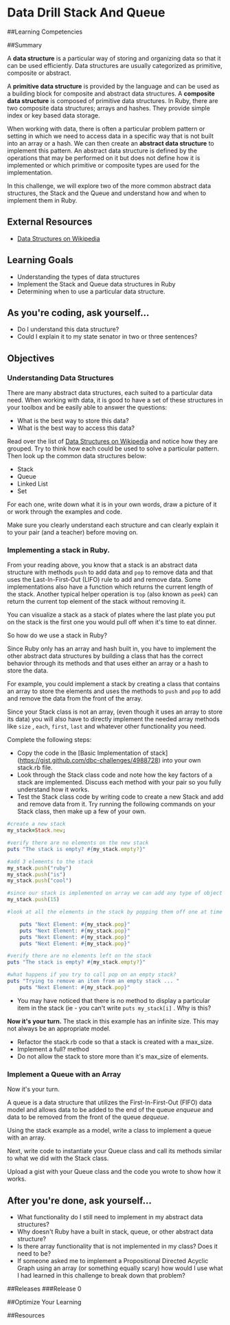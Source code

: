 # Data Drill Stack And Queue

##Learning Competencies

##Summary

A **data structure** is a particular way of storing and organizing data so that it can be used efficiently. Data structures are usually categorized as primitive, composite or abstract.

A **primitive data structure** is provided by the language and can be used as a building block for composite and abstract data structures. A **composite data structure** is composed of primitive data structures. In Ruby, there are two composite data structures; arrays and hashes. They provide simple index or key based data storage.

When working with data, there is often a particular problem pattern or setting in which we need to access data in a specific way that is not built into an array or a hash. We can then create an **abstract data structure** to implement this pattern. An abstract data structure is defined by the operations that may be performed on it but does not define how it is implemented or which primitive or composite types are used for the implementation.

In this challenge, we will explore two of the more common abstract data structures, the Stack and the Queue and understand how and when to implement them in Ruby.

## External Resources
* [Data Structures on Wikipedia](http://en.wikipedia.org/wiki/List_of_data_structures)

## Learning Goals
* Understanding the types of data structures
* Implement the Stack and Queue data structures in Ruby
* Determining when to use a particular data structure.

## As you're coding, ask yourself...
* Do I understand this data structure?
* Could I explain it to my state senator in two or three sentences?

## Objectives
### Understanding Data Structures

There are many abstract data structures, each suited to a particular data need. When working with data, it is good to have a set of these structures in your toolbox and be easily able to answer the questions:

* What is the best way to store this data?
* What is the best way to access this data?

Read over the list of [Data Structures on Wikipedia](http://en.wikipedia.org/wiki/List_of_data_structures) and notice how they are grouped. Try to think how each could be used to solve a particular pattern. Then look up the common data structures below:

* Stack
* Queue
* Linked List
* Set

For each one, write down what it is in your own words, draw a picture of it or work through the examples and code.

Make sure you clearly understand each structure and can clearly explain it to your pair (and a teacher) before moving on.

### Implementing a stack in Ruby.
From your reading above, you know that a stack is an abstract data structure with methods `push` to add data and `pop` to remove data and that uses the Last-In-First-Out (LIFO) rule to add and remove data. Some implementations also have a function which returns the current length of the stack. Another typical helper operation is `top` (also known as `peek`) can return the current top element of the stack without removing it.

You can visualize a stack as a stack of plates where the last plate you put on the stack is the first one you would pull off when it's time to eat dinner.

So how do we use a stack in Ruby?

Since Ruby only has an array and hash built in, you have to implement the other abstract data structures by building a class that has the correct behavior through its methods and that uses either an array or a hash to store the data.

For example, you could implement a stack by creating a class that contains an array to store the elements and uses the methods to `push` and `pop` to add and remove the data from the front of the array.

Since your Stack class is not an array, (even though it uses an array to store its data) you will also have to directly implement the needed array methods like `size` , `each`, `first`, `last` and whatever other functionality you need.

Complete the following steps:

* Copy the code in the [Basic Implementation of stack]
(https://gist.github.com/dbc-challenges/4988728) into your own stack.rb file.
* Look through the Stack class code and note how the key factors of a stack are implemented. Discuss each method with your pair so you fully understand how it works.
* Test the Stack class code by writing code to create a new Stack and add and remove data from it. Try running the following commands on your Stack class, then make up a few of your own.

```ruby
#create a new stack
my_stack=Stack.new;

#verify there are no elements on the new stack
puts "The stack is empty? #{my_stack.empty?}"

#add 3 elements to the stack
my_stack.push("ruby")
my_stack.push("is")
my_stack.push("cool")

#since our stack is implemented on array we can add any type of object
my_stack.push(15)

#look at all the elements in the stack by popping them off one at time

	puts "Next Element: #{my_stack.pop}"
	puts "Next Element: #{my_stack.pop}"
	puts "Next Element: #{my_stack.pop}"
	puts "Next Element: #{my_stack.pop}"

#verify there are no elements left on the stack
puts "The stack is empty? #{my_stack.empty?}"

#what happens if you try to call pop on an empty stack?
puts "Trying to remove an item from an empty stack ... "
	puts "Next Element: #{my_stack.pop}"
```

* You may have noticed that there is no method to display a particular item in the stack (ie - you can't write `puts my_stack[i]` . Why is this?

**Now it's your turn.** The stack in this example has an infinite size. This may not always be an appropriate model.

* Refactor the stack.rb code so that a stack is created with a max_size.
* Implement a full? method
* Do not allow the stack to store more than it's max_size of elements.

### Implement a Queue with an Array

Now it's your turn.

A queue is a data structure that utilizes the First-In-First-Out (FIFO) data model and allows data to be added to the end of the queue *enqueue* and data to be removed from the front of the queue *dequeue*.

Using the stack example as a model, write a class to implement a queue with an array.

Next, write code to instantiate your Queue class and call its methods similar to what we did with the Stack class.

Upload a gist with your Queue class and the code you wrote to show how it works.

## After you're done, ask yourself...

* What functionality do I still need to implement in my abstract data structures?
* Why doesn't Ruby have a built in stack, queue, or other abstract data structure?
* Is there array functionality that is not implemented in my class? Does it need to be?
* If someone asked me to implement a Propositional Directed Acyclic Graph using an array (or something equally scary) how would I use what I had learned in this challenge to break down that problem?

##Releases
###Release 0

##Optimize Your Learning

##Resources
